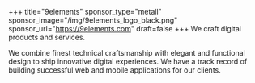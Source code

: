 +++
title="9elements"
sponsor_type="metall"
sponsor_image="/img/9elements_logo_black.png"
sponsor_url="https://9elements.com"
draft=false
+++
We craft digital products and services.

We combine finest technical craftsmanship with elegant and functional design to ship innovative digital experiences. We have a track record of building successful web and mobile applications for our clients.